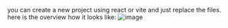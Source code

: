you can create a new project using react or vite and just replace the files.
here is the overview how it looks like:
![image](https://github.com/user-attachments/assets/72f4019c-efc4-4fd8-a7e5-fa381f260089)
